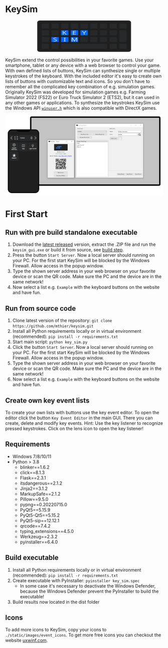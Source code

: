 # KeySim
<p align="center">
  <img width="300" height="100" src="static/images/system_icons/keysim_icon_big.svg">
</p>

KeySim extend the control possibilities in your favorite games. Use your smartphone, tablet or any device with a web browser to control your game. With own defined lists of buttons, KeySim can synthesize single or multiple keystrokes of the keyboard. With the included editor it's easy to create own lists of buttons with customizable text and icons. So you don't have to remember all the complicated key combination of e.g. simulation games. Originally KeySim was developed for simulation games e.g. Farming Simulator 2022 (FS22) or Euro Truck Simulator 2 (ETS2), but it can used in any other games or applications. To synthesize the keystrokes KeySim use the Windows API [`winuser.h`](https://learn.microsoft.com/en-us/windows/win32/api/winuser/) which is also compatible with DirectX games.

<p align="center">
  <img width="1024" src="static/images/github/key_sim_mockup.png">
</p>

# First Start
## Run with pre build standalone executable
1. Download the [latest released](https://github.com/mthier/keysim/releases) version, extract the .ZIP file and run the `keysim_gui.exe` or build it from source, see [build step](#build-executable).
2. Press the button `Start Server`. Now a local server should running on your PC. For the first start KeySim will be blocked by the Windows Firewall. Allow access in the popup window.
3. Type the shown server address in your web browser on your favorite device or scan the QR code. Make sure the PC and the device are in the same network!
4. Now select a list e.g. `Example` with the keyboard buttons on the website and have fun.

## Run from source code
1. Clone latest version of the repository: `git clone https://github.com/mthier/keysim.git`
2. Install all Python requirements locally or in virtual environment (recommended): `pip install -r requirements.txt`
3. Start main script: `python key_sim.py`
4. Click the button `Start Server`. Now a local server should running on your PC. For the first start KeySim will be blocked by the Windows Firewall. Allow access in the popup window.
5. Type the shown server address in your web browser on your favorite device or scan the QR code. Make sure the PC and the device are in the same network!
6. Now select a list e.g. `Example` with the keyboard buttons on the website and have fun.

## Create own key event lists
To create your own lists with buttons use the key event editor. To open the editor click the button `Key Event Editor` in the main GUI. There you can create, delete and modify key events.
Hint: Use the key listener to recognize pressed keystrokes. Click on the lens icon to open the key listener!

## Requirements
* Windows 7/8/10/11
* Python > 3.8
    * blinker==1.6.2
    * click==8.1.3
    * Flask==2.3.1
    * itsdangerous==2.1.2
    * Jinja2==3.1.2
    * MarkupSafe==2.1.2
    * Pillow==9.5.0
    * pypng==0.20220715.0
    * PyQt5==5.15.9
    * PyQt5-Qt5==5.15.2
    * PyQt5-sip==12.12.1
    * qrcode==7.4.2
    * typing_extensions==4.5.0
    * Werkzeug==2.3.2
    * pyinstaller==6.4.0

## Build executable
1. Install all Python requirements locally or in virtual environment (recommended): `pip install -r requirements.txt`
2. Create executable with PyInstaller: `pyinstaller key_sim.spec`
    * In some case it's necessary to deactivate the Windows Defender, because the Windows Defender prevent the PyInstaller to build the executable!
3. Build results now located in the dist folder

## Icons
To add more icons to KeySim, copy your icons to `./static/images/event_icons`. To get more free icons you can checkout the website [uxwinf.com](https://uxwing.com).
